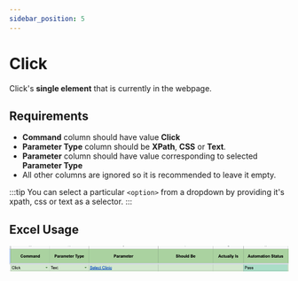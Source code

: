```yaml
---
sidebar_position: 5
---
```


# Click

Click's **single element** that is currently in the webpage.

## Requirements

- **Command** column should have value **Click**
- **Parameter Type** column should be **XPath**, **CSS** or **Text**.
- **Parameter** column should have value corresponding to selected **Parameter Type**
- All other columns are ignored so it is recommended to leave it empty.

:::tip
You can select a particular `<option>` from a dropdown by providing it's xpath, css or text as a selector.
:::

## Excel Usage

![Click Command Usage](./img/Click.png "Click")
